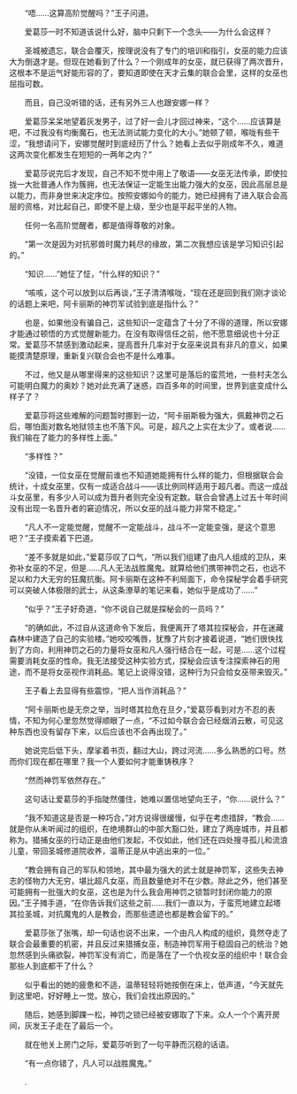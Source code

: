 　　“唔……这算高阶觉醒吗？”王子问道。

　　爱葛莎一时不知道该说什么好，脑中只剩下一个念头——为什么会这样？

　　圣城被遗忘，联合会覆灭，按理说没有了专门的培训和指引，女巫的能力应该大为倒退才是。但现在她看到了什么？一个刚成年的女巫，就已获得了两次晋升，这根本不是运气好能形容的了，要知道即使在天才云集的联合会里，这样的女巫也屈指可数。

　　而且，自己没听错的话，还有另外三人也跟安娜一样？

　　爱葛莎呆呆地望着灰发男子，过了好一会儿才回过神来，“这个……应该算是吧，不过我没有均衡魔石，也无法测试能力变化的大小。”她顿了顿，喉咙有些干涩，“我想请问下，安娜觉醒时到底经历了什么？她看上去似乎刚成年不久，难道这两次变化都发生在短短的一两年之内？”

　　爱葛莎说完后才发现，自己不知不觉中用上了敬语——女巫无法传承，即使拉拢一大批普通人作为簇拥，也无法保证一定能生出能力强大的女巫，因此高层总是以能力，而非身世来决定序位。按照安娜如今的能力，她已经拥有了进入联合会高层的资格，对比起自己，即使不是上级，至少也是平起平坐的人物。

　　任何一名高阶觉醒者，都是值得尊敬的对象。

　　“第一次是因为对抗邪兽时魔力耗尽的缘故，第二次我想应该是学习知识引起的。”

　　“知识……”她怔了怔，“什么样的知识？”

　　“咳咳，这个可以放到以后再谈，”王子清清喉咙，“现在还是回到我们刚才谈论的话题上来吧，阿卡丽斯的神罚军试验到底是指什么？”

　　也是，如果他没有骗自己，这些知识一定蕴含了十分了不得的道理，所以安娜才能通过顿悟的方式觉醒新能力。在没有取得信任之前，他不愿意细说也十分正常。爱葛莎不禁感到激动起来，提高晋升几率对于女巫来说具有非凡的意义，如果能摸清楚原理，重新复兴联合会也不是什么难事。

　　不过，他又是从哪里得来的这些知识？这里可是落后的蛮荒地，一些村夫怎么可能明白魔力的奥妙？她对此充满了迷惑，四百多年的时间里，世界到底变成什么样子了？

　　爱葛莎将这些难解的问题暂时挪到一边，“阿卡丽斯极为强大，佩戴神罚之石后，哪怕面对数名地狱领主也不落下风。可是，超凡之上实在太少了。或者说……我们输在了能力的多样性上面。”

　　“多样性？”

　　“没错，一位女巫在觉醒前谁也不知道她能拥有什么样的能力，但根据联合会统计，十成女巫里，仅有一成适合战斗——该比例同样适用于超凡者。而这一成战斗女巫里，有多少人可以成为晋升者则完全没有定数。联合会曾遇上过五十年时间没有出现一名晋升者的窘迫情况，所以女巫的战斗能力非常不稳定。”

　　“凡人不一定能觉醒，觉醒不一定能战斗，战斗不一定能变强，是这个意思吧？”王子摸索着下巴道。

　　“差不多就是如此，”爱葛莎叹了口气，“所以我们组建了由凡人组成的卫队，来弥补女巫的不足，但是……凡人无法战胜魔鬼。就算给他们携带神罚之石，也远不足以和力大无穷的狂魔抗衡。阿卡丽斯在这种不利局面下，命令探秘学会着手研究可以突破人体极限的武士，从这条潦草的笔记来看，她似乎是成功了……”

　　“似乎？”王子好奇道，“你不说自己就是探秘会的一员吗？”

　　“的确如此，不过自从这道命令下发后，我便离开了塔其拉探秘会，并在迷藏森林中建造了自己的实验楼。”她咬咬嘴唇，犹豫了片刻才接着说道，“她们很快找到了方向，利用神罚之石的力量将女巫和凡人强行结合在一起，可是……这个过程需要消耗女巫的性命。我无法接受这种实验方式，探秘会应该专注探索神石的用途，而不是将女巫视作消耗品。笔记上说得没错，这种行为只会给女巫带来毁灭。”

　　王子看上去显得有些震惊，“把人当作消耗品？”

　　“阿卡丽斯也是无奈之举，当时塔其拉危在旦夕，”爱葛莎看到对方不忍的表情，不知为何心里忽然觉得顺眼了一点，“不过如今联合会已经烟消云散，可见这种东西也没有留存下来，以后应该也不会再出现了。”

　　她说完后低下头，摩挲着书页，翻过大山，跨过河流……多么熟悉的口号。然而你们现在都在哪里？我一个人要如何才能重铸秩序？

　　“然而神罚军依然存在。”

　　这句话让爱葛莎的手指陡然僵住，她难以置信地望向王子，“你……说什么？”

　　“我不知道这是否是一种巧合，”对方说得很缓慢，似乎在考虑措辞，“教会……就是你从未听闻过的组织，在绝境群山的中部大豁口处，建立了两座城市，并且都称为。猎捕女巫的行动正是由他们发起，不仅如此，他们还在四处搜寻孤儿和流浪儿童，带回圣城修道院收养，温蒂正是从中逃出来的一位。”

　　“教会拥有自己的军队和领地，其中最为强大的武士就是神罚军，这些失去神志的怪物力大无穷，堪比超凡女巫，而且数量绝对不在少数。除此之外，他们甚至可能拥有一批强大的女巫，这也是为什么我会用神罚之锁暂时封闭你能力的原因。”王子摊手道，“在你告诉我们这些之前……我们一直以为，于蛮荒地建立起塔其拉圣城，对抗魔鬼的人是教会，而那些遗迹也都是教会留下的。”

　　爱葛莎张了张嘴，却一句话也说不出来，一个由凡人构成的组织，竟然夺走了联合会最重要的机密，并且反过来猎捕女巫，制造神罚军用于稳固自己的统治？她忽然感到头痛欲裂，神罚军没有消亡，而是落在了一个仇视女巫的组织中！联合会那些人到底都干了什么？

　　似乎看出的她的疲惫和不适，温蒂轻轻将她按倒在床上，低声道，“今天就先到这里吧，好好睡上一觉。放心，我们会找出原因的。”

　　随后，她感到脚踝一松，神罚之锁已经被安娜取了下来。众人一个个离开房间，灰发王子走在了最后一个。

　　就在他关上房门之际，爱葛莎听到了一句平静而沉稳的话语。

　　“有一点你错了，凡人可以战胜魔鬼。”

　　.
